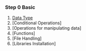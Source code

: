 ### Step 0 Basic  
1. [Data Type](https://github.com/Pattapol154/python/blob/main/Data%20Type.md/)
2. [Conditional Operations]
3. [Operations for manipulating data]
4. [Functions]
5. [File Handling]
6. [Libraries Installation]

